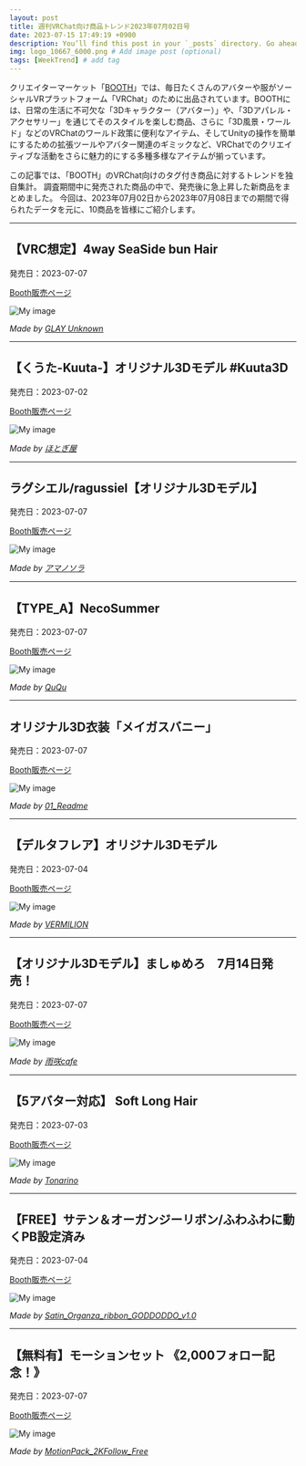 ```yaml
---
layout: post
title: 週刊VRChat向け商品トレンド2023年07月02日号
date: 2023-07-15 17:49:19 +0900
description: You’ll find this post in your `_posts` directory. Go ahead and edit it and re-build the site to see your changes. # Add post description (optional)
img: logo_10667_6000.png # Add image post (optional)
tags: [WeekTrend] # add tag
---
```


クリエイターマーケット「[BOOTH](https://booth.pm/ja)」では、毎日たくさんのアバターや服がソーシャルVRプラットフォーム「VRChat」のために出品されています。BOOTHには、日常の生活に不可欠な「3Dキャラクター（アバター）」や、「3Dアパレル・アクセサリー」を通じてそのスタイルを楽しむ商品、さらに「3D風景・ワールド」などのVRChatのワールド政策に便利なアイテム、そしてUnityの操作を簡単にするための拡張ツールやアバター関連のギミックなど、VRChatでのクリエイティブな活動をさらに魅力的にする多種多様なアイテムが揃っています。

この記事では、「BOOTH」のVRChat向けのタグ付き商品に対するトレンドを独自集計。
調査期間中に発売された商品の中で、発売後に急上昇した新商品をまとめました。
今回は、2023年07月02日から2023年07月08日までの期間で得られたデータを元に、10商品を皆様にご紹介します。


---
## 【VRC想定】4way SeaSide bun Hair

発売日：2023-07-07

[Booth販売ページ](https://booth.pm/ja/items/4914030)

![My image](https://booth.pximg.net/c/620x620/8a7132c0-9c56-4b19-bc31-8242f5390d72/i/4914030/a94ea211-c204-43e7-9d65-ee6dddec21b7_base_resized.jpg)

*Made by [GLAY Unknown](https://nakarnooo.booth.pm)*

---
## 【くうた-Kuuta-】オリジナル3Dモデル #Kuuta3D

発売日：2023-07-02

[Booth販売ページ](https://booth.pm/ja/items/4897493)

![My image](https://booth.pximg.net/c/620x620/b9f5a983-e991-4261-b325-fbeb9a9ee89e/i/4897493/9b0f6f1e-e318-4a01-adb7-c25d2a405da5_base_resized.jpg)

*Made by [ほとぎ屋](https://hotogiya.booth.pm)*

---
## ラグシエル/ragussiel【オリジナル3Dモデル】

発売日：2023-07-07

[Booth販売ページ](https://booth.pm/ja/items/4472191)

![My image](https://booth.pximg.net/c/620x620/360bd522-9817-40ab-9881-391d1894f8d5/i/4472191/1c9f2101-6c21-432a-8b13-e42f3e34616b_base_resized.jpg)

*Made by [アマノソラ](https://am23ti.booth.pm)*

---
## 【TYPE_A】NecoSummer

発売日：2023-07-07

[Booth販売ページ](https://booth.pm/ja/items/4853541)

![My image](https://booth.pximg.net/c/620x620/4e6e372d-f626-416b-beec-b0f50d2c2743/i/4853541/6415ae0d-f128-4828-a73a-906caf0e2470_base_resized.jpg)

*Made by [QuQu](https://sonovr.booth.pm)*

---
## オリジナル3D衣装「メイガスバニー」

発売日：2023-07-07

[Booth販売ページ](https://booth.pm/ja/items/4911160)

![My image](https://booth.pximg.net/c/620x620/e3843aaf-9232-4a4c-9d6e-e0a09646f417/i/4911160/2ba62809-55be-4ed5-99a6-4f919f31b5ff_base_resized.jpg)

*Made by [01_Readme](https://rokota.booth.pm)*

---
## 【デルタフレア】オリジナル3Dモデル

発売日：2023-07-04

[Booth販売ページ](https://booth.pm/ja/items/4906631)

![My image](https://booth.pximg.net/c/620x620/e6deeb51-72a5-4562-9425-0bdd110b534d/i/4906631/4eb1ef8b-3da2-4841-9f45-889cc1d9f0db_base_resized.jpg)

*Made by [VERMILION](https://kv2.booth.pm)*

---
## 【オリジナル3Dモデル】ましゅめろ　7月14日発売！

発売日：2023-07-07

[Booth販売ページ](https://booth.pm/ja/items/4910503)

![My image](https://booth.pximg.net/c/620x620/78b748d7-c908-4c7f-adaf-02c9cff5ded8/i/4910503/9069e74b-e46e-40d2-ae89-092c461b34ea_base_resized.jpg)

*Made by [雨咲cafe](https://usagi-cocoa.booth.pm)*

---
## 【5アバター対応】 Soft Long Hair

発売日：2023-07-03

[Booth販売ページ](https://booth.pm/ja/items/4903466)

![My image](https://booth.pximg.net/c/620x620/4e04a5b6-2b0f-4eb3-87b6-6d8b6b8e315b/i/4903466/233fc731-4823-42e2-a467-54cae0b0324f_base_resized.jpg)

*Made by [Tonarino](https://tonarino8908.booth.pm)*

---
## 【FREE】サテン＆オーガンジーリボン/ふわふわに動くPB設定済み

発売日：2023-07-04

[Booth販売ページ](https://booth.pm/ja/items/4907144)

![My image](https://booth.pximg.net/c/620x620/3f4979ee-4c70-446d-b602-b10503b20cdd/i/4907144/162efb47-89ed-4451-99cc-3c8cc369194b_base_resized.jpg)

*Made by [Satin_Organza_ribbon_GODDODDO_v1.0](https://ottotto-to.booth.pm)*

---
## 【無料有】モーションセット 《2,000フォロー記念！》

発売日：2023-07-07

[Booth販売ページ](https://booth.pm/ja/items/4909854)

![My image](https://booth.pximg.net/c/620x620/22cd1d17-4efc-4bea-ba0a-0c2de157b5be/i/4909854/9ee8f34c-5a0c-4d28-a113-07a75a7487c0_base_resized.jpg)

*Made by [MotionPack_2KFollow_Free](https://funazushi.booth.pm)*
